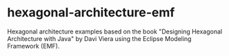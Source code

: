 # hexagonal-architecture-emf
Hexagonal architecture examples based on the book "Designing Hexagonal Architecture with Java" by Davi Viera using the Eclipse Modeling Framework (EMF).
